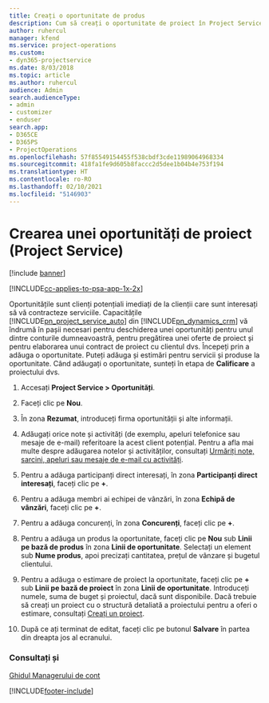 ```yaml
---
title: Creați o oportunitate de produs
description: Cum să creați o oportunitate de proiect în Project Service
author: ruhercul
manager: kfend
ms.service: project-operations
ms.custom:
- dyn365-projectservice
ms.date: 8/03/2018
ms.topic: article
ms.author: ruhercul
audience: Admin
search.audienceType:
- admin
- customizer
- enduser
search.app:
- D365CE
- D365PS
- ProjectOperations
ms.openlocfilehash: 57f85549154455f538cbdf3cde11989064968334
ms.sourcegitcommit: 418fa1fe9d605b8faccc2d5dee1b04b4e753f194
ms.translationtype: HT
ms.contentlocale: ro-RO
ms.lasthandoff: 02/10/2021
ms.locfileid: "5146903"
---
```

# <a name="create-a-project-opportunity-project-service"></a>Crearea unei oportunități de proiect (Project Service)

[!include [banner](../includes/psa-now-project-operations.md)]

[!INCLUDE[cc-applies-to-psa-app-1x-2x](../includes/cc-applies-to-psa-app-1x-2x.md)]

Oportunitățile sunt clienți potențiali imediați de la clienții care sunt interesați să vă contracteze serviciile. Capacitățile [!INCLUDE[pn_project_service_auto](../includes/pn-project-service-auto.md)] din [!INCLUDE[pn_dynamics_crm](../includes/pn-dynamics-crm.md)] vă îndrumă în pașii necesari pentru deschiderea unei oportunități pentru unul dintre conturile dumneavoastră, pentru pregătirea unei oferte de proiect și pentru elaborarea unui contract de proiect cu clientul dvs. Începeți prin a adăuga o oportunitate. Puteți adăuga și estimări pentru servicii și produse la oportunitate. Când adăugați o oportunitate, sunteți în etapa de **Calificare** a proiectului dvs.  
  
1.  Accesați **Project Service > Oportunități**.  
  
2.  Faceți clic pe **Nou**.  
  
3.  În zona **Rezumat**, introduceți firma oportunității și alte informații.  
  
4.  Adăugați orice note și activități (de exemplu, apeluri telefonice sau mesaje de e-mail) referitoare la acest client potențial. Pentru a afla mai multe despre adăugarea notelor și activităților, consultați [Urmăriți note, sarcini, apeluri sau mesaje de e-mail cu activități](https://docs.microsoft.com/dynamics365/customerengagement/on-premises/basics/work-with-activities).  
  
5.  Pentru a adăuga participanți direct interesați, în zona **Participanți direct interesați**, faceți clic pe **+**.  
  
6.  Pentru a adăuga membri ai echipei de vânzări, în zona **Echipă de vânzări**, faceți clic pe **+**.  
  
7.  Pentru a adăuga concurenți, în zona **Concurenți**, faceți clic pe **+**.  
  
8.  Pentru a adăuga un produs la oportunitate, faceți clic pe **Nou** sub **Linii pe bază de produs** în zona **Linii de oportunitate**. Selectați un element sub **Nume produs**, apoi precizați cantitatea, prețul de vânzare și bugetul clientului.  
  
9. Pentru a adăuga o estimare de proiect la oportunitate, faceți clic pe **+** sub **Linii pe bază de proiect** în zona **Linii de oportunitate**. Introduceți numele, suma de buget și proiectul, dacă sunt disponibile. Dacă trebuie să creați un proiect cu o structură detaliată a proiectului pentru a oferi o estimare, consultați [Creați un proiect](../psa/create-project.md).  
  
10. După ce ați terminat de editat, faceți clic pe butonul **Salvare** în partea din dreapta jos al ecranului.  
  
### <a name="see-also"></a>Consultați și  
 [Ghidul Managerului de cont](../psa/account-manager-guide.md)


[!INCLUDE[footer-include](../includes/footer-banner.md)]